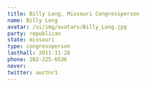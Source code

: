 ```yaml
---
title: Billy Long, Missouri Congressperson
name: Billy Long
avatar: /ui/img/avatars/Billy_Long.jpg
party: republican
state: missouri
type: congressperson
lasthall: 2011-11-28
phone: 202-225-6536
never:
twitter: auctnr1
---
```

